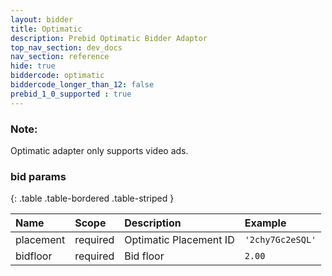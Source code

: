 ```yaml
---
layout: bidder
title: Optimatic
description: Prebid Optimatic Bidder Adaptor
top_nav_section: dev_docs
nav_section: reference
hide: true
biddercode: optimatic
biddercode_longer_than_12: false
prebid_1_0_supported : true
---
```


### Note:

Optimatic adapter only supports video ads.

### bid params

{: .table .table-bordered .table-striped }

| Name      | Scope    | Description             | Example          |
| :-------  | :------- | :---------------------- | :--------------- |
| placement | required | Optimatic Placement ID  | `'2chy7Gc2eSQL'` |
| bidfloor  | required | Bid floor               | `2.00`           |
